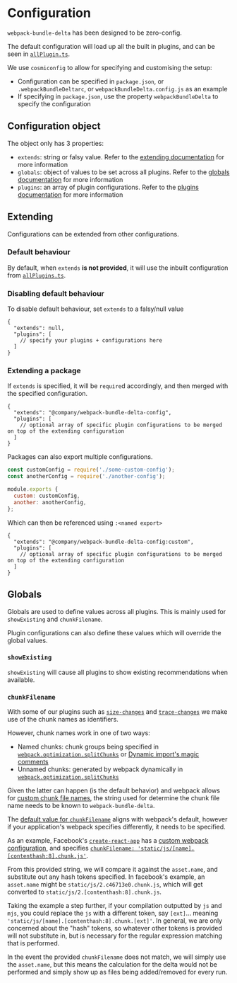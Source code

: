 # Configuration

`webpack-bundle-delta` has been designed to be zero-config.

The default configuration will load up all the built in plugins, and can be seen in [`allPlugin.ts`](allPlugins.ts).

We use `cosmiconfig` to allow for specifying and customising the setup:
- Configuration can be specified in `package.json`, or `.webpackBundleDeltarc`, or `webpackBundleDelta.config.js` as an example
- If specifying in `package.json`, use the property `webpackBundleDelta` to specify the configuration
  
## Configuration object

The object only has 3 properties:
- `extends`: string or falsy value. Refer to the [extending documentation](#extending) for more information
- `globals`: object of values to be set across all plugins. Refer to the [globals documentation](#globals) for more information
- `plugins`: an array of plugin configurations. Refer to the [plugins documentation](../plugins) for more information

## Extending

Configurations can be extended from other configurations.

### Default behaviour

By default, when `extends` **is not provided**, it will use the inbuilt configuration from [`allPlugins.ts`](allPlugins.ts).

### Disabling default behaviour

To disable default behaviour, set `extends` to a falsy/null value

``` jsonc
{
  "extends": null,
  "plugins": [
    // specify your plugins + configurations here
  ]
}
```

### Extending a package

If `extends` is specified, it will be `require`d accordingly, and then merged with the specified configuration.

``` jsonc
{
  "extends": "@company/webpack-bundle-delta-config",
  "plugins": [
    // optional array of specific plugin configurations to be merged on top of the extending configuration
  ]
}
```

Packages can also export multiple configurations.

``` javascript
const customConfig = require('./some-custom-config');
const anotherConfig = require('./another-config');

module.exports {
  custom: customConfig,
  another: anotherConfig,
};
```

Which can then be referenced using `:<named export>`

``` jsonc
{
  "extends": "@company/webpack-bundle-delta-config:custom",
  "plugins": [
    // optional array of specific plugin configurations to be merged on top of the extending configuration
  ]
}
```

## Globals

Globals are used to define values across all plugins. This is mainly used for `showExisting` and `chunkFilename`.

Plugin configurations can also define these values which will override the global values.

### `showExisting`

`showExisting` will cause all plugins to show existing recommendations when available.

### `chunkFilename`

With some of our plugins such as [`size-changes`](../plugins/size-changes) and [`trace-changes`](../plugins/trace-changes) we make use of the chunk names as identifiers.

However, chunk names work in one of two ways:
- Named chunks: chunk groups being specified in [`webpack.optimization.splitChunks`](https://webpack.js.org/plugins/split-chunks-plugin/) or [Dynamic import's magic comments](https://webpack.js.org/api/module-methods/#magic-comments)
- Unnamed chunks: generated by webpack dynamically in [`webpack.optimization.splitChunks`](https://webpack.js.org/plugins/split-chunks-plugin/)

Given the latter can happen (is the default behavior) and webpack allows for [custom chunk file names](https://webpack.js.org/configuration/output/#outputchunkfilename), the string used for determine the chunk file name needs to be known to `webpack-bundle-delta`.

The [default value for `chunkFilename`](./PluginConfig.ts) aligns with webpack's default, however if your application's webpack specifies differently, it needs to be specified.

As an example, Facebook's [`create-react-app`](https://github.com/facebook/create-react-app) has a [custom webpack configuration](https://github.com/facebook/create-react-app/blob/master/packages/react-scripts/config/webpack.config.js), and specifies [`chunkFilename: 'static/js/[name].[contenthash:8].chunk.js'`](https://github.com/facebook/create-react-app/blob/5867170df7321561f02610b759b5b268c1dd3253/packages/react-scripts/config/webpack.config.js#L218).

From this provided string, we will compare it against the `asset.name`, and substitute out any hash tokens specified. In facebook's example, an `asset.name` might be `static/js/2.c46713e0.chunk.js`, which will get converted to `static/js/2.[contenthash:8].chunk.js`.

Taking the example a step further, if your compilation outputted by `js` and `mjs`, you could replace the `js` with a different token, say `[ext]`... meaning `'static/js/[name].[contenthash:8].chunk.[ext]'`. In general, we are only concerned about the "hash" tokens, so whatever other tokens is provided will not substitute in, but is necessary for the regular expression matching that is performed.

In the event the provided `chunkFilename` does not match, we will simply use the `asset.name`, but this means the calculation for the delta would not be performed and simply show up as files being added/removed for every run.
